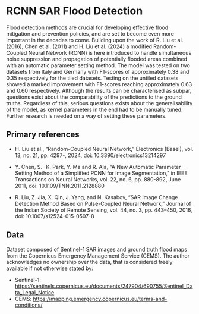 # RCNN SAR Flood Detection

Flood detection methods are crucial for developing effective flood mitigation and prevention policies, and are set to become even more important in the decades to come. Building upon the work of R. Liu et al. (2016), Chen et al. (2011) and H. Liu et al. (2024) a modified Random-Coupled Neural Network (RCNN) is here introduced to handle simultaneous noise suppression and propagation of potentially flooded areas combined with an automatic parameter setting method. The model was tested on two datasets from Italy and Germany with F1-scores of approximately 0.38 and 0.35 respectively for the tiled datasets. Testing on the untiled datasets showed a marked improvement with F1-scores reaching approximately 0.63 and 0.60 respectively. Although the results can be characterised as subpar, questions exist about the comparability of the predictions to the ground truths. Regardless of this, serious questions exists about the generalisability of the model, as kernel parameters in the end had to be manually tuned. Further research is needed on a way of setting these parameters.

## Primary references
* H. Liu et al., “Random-Coupled Neural Network,” Electronics (Basel), vol. 13, no. 21, pp. 4297-, 2024, doi: 10.3390/electronics13214297

* Y. Chen, S. -K. Park, Y. Ma and R. Ala, "A New Automatic Parameter Setting Method of a Simplified PCNN for Image Segmentation," in IEEE Transactions on Neural Networks, vol. 22, no. 6, pp. 880-892, June 2011, doi: 10.1109/TNN.2011.2128880

* R. Liu, Z. Jia, X. Qin, J. Yang, and N. Kasabov, “SAR Image Change Detection Method Based on Pulse-Coupled Neural Network,” Journal of the Indian Society of Remote Sensing, vol. 44, no. 3, pp. 443–450, 2016, doi: 10.1007/s12524-015-0507-8

## Data
Dataset composed of Sentinel-1 SAR images and ground truth flood maps from the Copernicus Emergency Management Service (CEMS). The author acknowledges no ownership over the data, that is considered freely available if not otherwise stated by:
* Sentinel-1: https://sentinels.copernicus.eu/documents/247904/690755/Sentinel_Data_Legal_Notice
* CEMS: https://mapping.emergency.copernicus.eu/terms-and-conditions/
